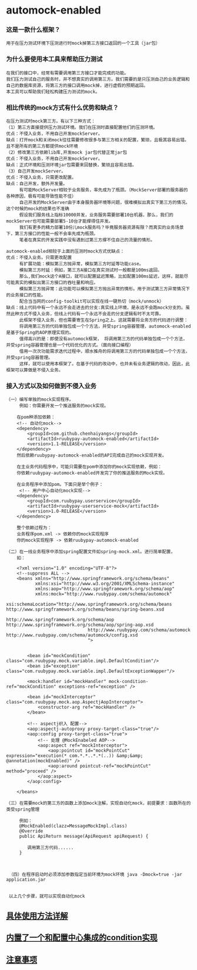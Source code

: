 # automock-enabled
    
### 这是一款什么框架？
    用于在压力测试环境下压测进行时mock掉第三方接口返回的一个工具（jar包）
### 为什么要使用本工具来帮助压力测试
    在我们的接口中，经常有需要调用第三方接口才能完成的功能。
    我们压力测试自己的服务时，并不想真实的调用第三方。我们需要的是只压测自己的业务逻辑和自己的数据库资源，将第三方的接口调用mock掉，进行虚假的预期返回。
    本工具可以帮助我们轻松构建压力测试的mock。
### 相比传统的mock方式有什么优势和缺点？
    在压力测试时mock第三方。有以下三种方式：
    （1）第三方直接提供压力测试环境。我们在压测时直接配置他们的压测环境。
    优点：不侵入业务，不用自己开发mockServer。
    缺点：打开mock和关闭mock往往需要修改很多与第三方相关的配置，繁琐，且极其容易出错。且不是所有的第三方都提供mock环境
    （2）修改第三方依赖lib库,开发mock jar包代替正常jar包
    优点：不侵入业务，不用自己开发mockServer。
    缺点：正式环境和压测环境jar包需要来回替换，繁琐且容易出错。
    （3）自己开发mockServer。
    优点：不侵入业务，只需更改配置。
    缺点：自己开发，额外开发量。
         有可能MockServer相较于业务服务，率先成为了瓶颈。（MockServer部署的服务器的各种原因，极有可能导致性能不佳）
         自己开发的MockServer由于本身服务器环境等问题，很难模拟出真实下第三方的情况。这个时候的mock的结果也不准确
         假设我们服务线上指标10000并发，业务服务需要部署10台机器，那么，我们的mockServer也可能需要部署5-10台才能撑得住并发。
         我们有更多的精力部署10份儿mock服务吗？毕竟服务器资源有限？而真实的业务场景下，第三方接口的性能一般不会率先成为瓶颈。
         笔者在真实的开发实践中没有遇到过第三方撑不住自己的流量的情形。
         
    automock-enabled相较于上面的压测时mock方式优缺点：
    优点：不侵入业务。只需更改配置
         有扩展功能：模拟第三方抛异常，模拟第三方时延等功能case。
         模拟第三方时延：例如，第三方A接口在真实测试时一般都是100ms返回。
         那么,我们mock这个A接口，就可以配置延迟策略，比如配置100ms延迟，这样，就能尽可能真实的模拟出第三方接口的吞吐量和响应。
         模拟第三方抛异常：此功能可以模拟第三方抛出异常的情形。用于测试第三方异常情况下的业务接口的性能。
         配合当当网的config-toolkit可以实现在线一键热切（mock/unmock）
    缺点：线上代码中有一个永远不会走进去的分支:真实线上环境，是永远不会跑mock分支的。虽然此种方式不侵入业务，但线上代码有一个永远不会走的分支逻辑有时不太可靠。
         此框架不侵入业务，但也需要寄生在Spring之上。这就需要将业务方的代码进行调整：
         将调用第三方的代码单独包成一个个方法，并受spring容器管理，automock-enabled是基于Spring的AOP原理实现的。
         值得高兴的是：即使没有automock框架， 将调用第三方的代码单独包成一个个方法，并受spring容器管理也是一个代码优化的方式。（面向接口编程）
         借用一次次功能需求迭代过程中，顺水推舟的将调用第三方的代码单独包成一个个方法，并受spring容器管理。
         这样，就可以使用本框架了。在基于代码的改动中，也并未有业务逻辑的改动，因此，此框架可以算做是不侵入业务。

### 接入方式以及如何做到不侵入业务
    
    （一）编写单独的mock实现程序。
         例如：你需要开发一个推送服务的mock实现。
    
        在pom种添加依赖：      
        <!-- 自动化mock-->
        <dependency>
            <groupId>com.github.chenhaiyangs</groupId>
            <artifactId>ruubypay-automock-enabled</artifactId>
            <version>1.1-RELEASE</version>
        </dependency>    
        然后依赖ruubypay-automock-enabled的API完成自己的mock实现开发。
    
        在主业务代码程序中，可能只需要在pom中添加你的mock实现依赖，例如：
        你依赖ruubypay-automock-enabled开发完了你的推送服务的Mock实现。
        
        在业务程序中添加pom。下面只是举个例子：
         <!-- 用户中心自动化mock实现-->
        <dependency>
            <groupId>com.ruubypay.userservice</groupId>     
            <artifactId>ruubypay-userservice-mock</artifactId> 
            <version>1.0-RELEASE</version>
        </dependency>  
    
        整个依赖过程为：
        业务程序pom.xml -> 依赖你的mock实现程序
        你的mock实现程序 -> 依赖ruubypay-automock-enabled
    
    （二）在一线业务程序中添加spring配置文件如spring-mock.xml。进行简单配置，
        如：
    
        <?xml version="1.0" encoding="UTF-8"?>
        <!--suppress ALL -->
        <beans xmlns="http://www.springframework.org/schema/beans"
               xmlns:xsi="http://www.w3.org/2001/XMLSchema-instance"
               xmlns:aop="http://www.springframework.org/schema/aop"
               xmlns:mock="http://www.ruubypay.com/schema/automock"
               xsi:schemaLocation="http://www.springframework.org/schema/beans http://www.springframework.org/schema/beans/spring-beans.xsd
                                   http://www.springframework.org/schema/aop http://www.springframework.org/schema/aop/spring-aop.xsd
                                   http://www.ruubypay.com/schema/automock http://www.ruubypay.com/schema/automock/config.xsd
                                   ">
        
        
            <bean id="mockCondition" class="com.ruubypay.mock.variable.impl.DefaultCondition"/>
            <bean id="exception" class="com.ruubypay.mock.variable.impl.DefaultExceptionWapper"/>
        
            <mock:handler id="mockHandler" mock-condition-ref="mockCondition" exceptions-ref="exception" />
        
            <bean id="mockInterceptor" class="com.ruubypay.mock.aop.AspectjAopInterceptor">
                <constructor-arg ref="mockHandler" />
            </bean>
        
            <!-- aspectj织入 配置-->
            <aop:aspectj-autoproxy proxy-target-class="true"/>
            <aop:config proxy-target-class="true">
                <!-- 处理 @MockEnabeled AOP-->
                <aop:aspect ref="mockInterceptor">
                    <aop:pointcut id="mockPointCut" expression="execution(* com.*.*..*.*(..)) &amp;&amp; @annotation(mockEnabled)" />
                    <aop:around pointcut-ref="mockPointCut" method="proceed" />
                </aop:aspect>
            </aop:config>
        
        </beans>
    
    （三）在需要mock的第三方的函数上添加mock注解，实现自动化mock，前提要求：函数所在的类受spring管理
        
         例如：
         @MockEnabled(clazz=MessageMockImpl.class)
         @Override
         public ApiReturn message(ApiRequest apiRequest) {
            
            调用第三方代码......
         }
    
    
    
     （四）在程序启动时必须添加参数指定当前环境为mock环境 java -Dmock=true -jar application.jar
     
     
     以上几个步骤，就可以实现自动化mock
     
## [具体使用方法详解](./doc/detail.md)
## [内置了一个和配置中心集成的condition实现](doc/config-cloud.md)
## [注意事项](./doc/needattention.md)
